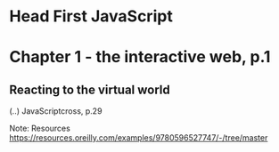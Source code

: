 # Head First JavaScript

# Chapter 1 - the interactive web, p.1
## Reacting to the virtual world
(..)
JavaScriptcross, p.29


Note:
Resources
https://resources.oreilly.com/examples/9780596527747/-/tree/master
